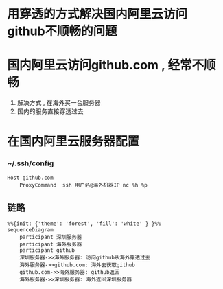 # 用穿透的方式解决国内阿里云访问github不顺畅的问题


# 国内阿里云访问github.com , 经常不顺畅

1. 解决方式 , 在海外买一台服务器
2. 国内的服务直接穿透过去

# 在国内阿里云服务器配置
### ~/.ssh/config
```
Host github.com
    ProxyCommand  ssh 用户名@海外机器IP nc %h %p
```


## 链路

```mermaid
%%{init: {'theme': 'forest', 'fill': 'white' } }%%
sequenceDiagram
    participant 深圳服务器 
    participant 海外服务器
    participant github
    深圳服务器->>海外服务器: 访问github从海外穿透过去
    海外服务器->>github.com: 海外去获取github
    github.com->>海外服务器: github返回
    海外服务器->>深圳服务器: 海外返回深圳服务器
```

